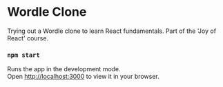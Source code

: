 # Wordle Clone

Trying out a Wordle clone to learn React fundamentals. Part of the 'Joy of React' course.


### `npm start`

Runs the app in the development mode.\
Open [http://localhost:3000](http://localhost:3000) to view it in your browser.

